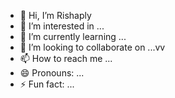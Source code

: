 - 👋 Hi, I’m Rishaply
- 👀 I’m interested in ...
- 🌱 I’m currently learning ...
- 💞️ I’m looking to collaborate on ...vv
- 📫 How to reach me ...
- 😄 Pronouns: ...
- ⚡ Fun fact: ...

<!---
FreeFirop/FreeFirop is a ✨ special ✨ repository because its `README.md` (this file) appears on your GitHub profile.
You can click the Preview link to take a look at your changes.
--->
